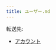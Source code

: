 ```yaml
---
title: ユーザー.md
---
```

<div>

転送先:

-   [アカウント](/%E3%82%A2%E3%82%AB%E3%82%A6%E3%83%B3%E3%83%88 "アカウント")

</div>

<div>

</div>
